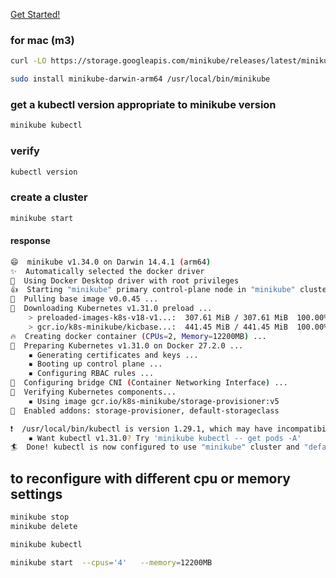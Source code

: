 [Get Started!](https://minikube.sigs.k8s.io/docs/start/)

### for mac (m3)
```bash
curl -LO https://storage.googleapis.com/minikube/releases/latest/minikube-darwin-arm64

sudo install minikube-darwin-arm64 /usr/local/bin/minikube
````

### get a kubectl version appropriate to minikube version
```bash
minikube kubectl
```

### verify
```bash
kubectl version
```


### create a cluster 
```bash
minikube start
```
#### response
```bash
😄  minikube v1.34.0 on Darwin 14.4.1 (arm64)
✨  Automatically selected the docker driver
📌  Using Docker Desktop driver with root privileges
👍  Starting "minikube" primary control-plane node in "minikube" cluster
🚜  Pulling base image v0.0.45 ...
💾  Downloading Kubernetes v1.31.0 preload ...
    > preloaded-images-k8s-v18-v1...:  307.61 MiB / 307.61 MiB  100.00% 12.93 M
    > gcr.io/k8s-minikube/kicbase...:  441.45 MiB / 441.45 MiB  100.00% 17.02 M
🔥  Creating docker container (CPUs=2, Memory=12200MB) ...
🐳  Preparing Kubernetes v1.31.0 on Docker 27.2.0 ...
    ▪ Generating certificates and keys ...
    ▪ Booting up control plane ...
    ▪ Configuring RBAC rules ...
🔗  Configuring bridge CNI (Container Networking Interface) ...
🔎  Verifying Kubernetes components...
    ▪ Using image gcr.io/k8s-minikube/storage-provisioner:v5
🌟  Enabled addons: storage-provisioner, default-storageclass

❗  /usr/local/bin/kubectl is version 1.29.1, which may have incompatibilities with Kubernetes 1.31.0.
    ▪ Want kubectl v1.31.0? Try 'minikube kubectl -- get pods -A'
🏄  Done! kubectl is now configured to use "minikube" cluster and "default" namespace by default
```

## to reconfigure with different cpu or memory settings
```bash
minikube stop
minikube delete

minikube kubectl

minikube start  --cpus='4'   --memory=12200MB
```
